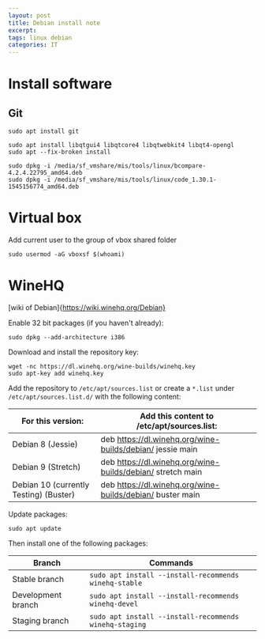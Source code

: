 ```yaml
---
layout: post
title: Debian install note
excerpt:
tags: linux debian
categories: IT
---
```


# Install software
## Git
```
sudo apt install git

sudo apt install libqtgui4 libqtcore4 libqtwebkit4 libqt4-opengl
sudo apt --fix-broken install

sudo dpkg -i /media/sf_vmshare/mis/tools/linux/bcompare-4.2.4.22795_amd64.deb
sudo dpkg -i /media/sf_vmshare/mis/tools/linux/code_1.30.1-1545156774_amd64.deb
```

# Virtual box
Add current user to the group of vbox shared folder
```
sudo usermod -aG vboxsf $(whoami)
````

# WineHQ
[wiki of Debian]{https://wiki.winehq.org/Debian}

Enable 32 bit packages (if you haven't already):
```
sudo dpkg --add-architecture i386
```
Download and install the repository key:
```
wget -nc https://dl.winehq.org/wine-builds/winehq.key
sudo apt-key add winehq.key
```

Add the repository to ```/etc/apt/sources.list``` or create a ```*.list``` under ```/etc/apt/sources.list.d/``` with the following content: 

For this version: | Add this content to /etc/apt/sources.list: 
---|---
Debian 8 (Jessie) 	| deb https://dl.winehq.org/wine-builds/debian/ jessie main
Debian 9 (Stretch) 	| deb https://dl.winehq.org/wine-builds/debian/ stretch main
Debian 10 (currently Testing) (Buster) 	| deb https://dl.winehq.org/wine-builds/debian/ buster main 


Update packages:
```
sudo apt update
```
Then install one of the following packages:

Branch | Commands
---|---
Stable branch 	| ```sudo apt install --install-recommends winehq-stable```
Development branch 	| ```sudo apt install --install-recommends winehq-devel```
Staging branch 	| ```sudo apt install --install-recommends winehq-staging```



